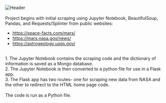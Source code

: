 ![Header]("images/readme.PNG")
<br>            
Project begins with initial scraping using Jupyter Notebook, BeautifulSoup, Pandas, and Requests/Splinter from public websites:<br>
  - https://space-facts.com/mars/
  - https://mars.nasa.gov/news/
  - https://astrogeology.usgs.gov/
<br>
1. The Jupyter Notebook contains the scraping code and the dictionary of information is saved as a Mongo database. <br>
2. The Jupyter Notebook is then converted to a python file for use in a Flask app.<br>
3. The Flask app has two routes- one for scraping new data from NASA and the other to redirect to the HTML home page code.<br>
<br>
The code is run as a Python file. 

